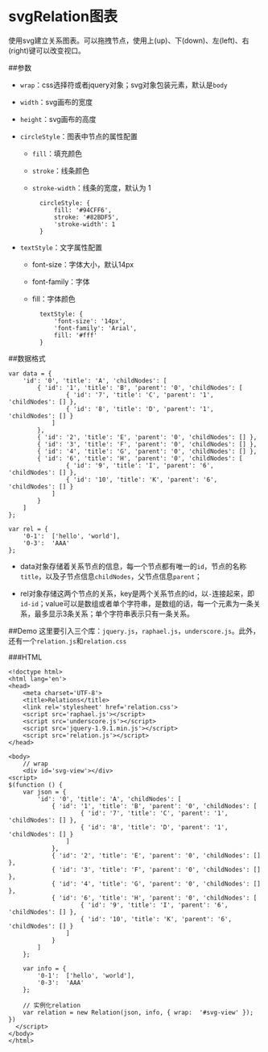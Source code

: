 svgRelation图表
===

使用svg建立关系图表。可以拖拽节点，使用上(up)、下(down)、左(left)、右(right)键可以改变视口。

##参数

+ `wrap`：css选择符或者jquery对象；svg对象包装元素，默认是`body`

+ `width`：svg画布的宽度

+ `height`：svg画布的高度

+ `circleStyle`：图表中节点的属性配置
	+ `fill`：填充颜色
	+ `stroke`：线条颜色
	+ `stroke-width`：线条的宽度，默认为 1
		
			circleStyle: {
				fill: '#94CFF6',
                stroke: '#82BDF5',
                'stroke-width': 1	
			}

+ `textStyle`：文字属性配置
	+ font-size：字体大小，默认14px
	+ font-family：字体
	+ fill：字体颜色
		
			textStyle: {
			    'font-size': '14px',
			    'font-family': 'Arial',
			    fill: '#fff'
			}

##数据格式

    var data = {
        'id': '0', 'title': 'A', 'childNodes': [
            { 'id': '1', 'title': 'B', 'parent': '0', 'childNodes': [
                    { 'id': '7', 'title': 'C', 'parent': '1', 'childNodes': [] },
                    { 'id': '8', 'title': 'D', 'parent': '1', 'childNodes': [] }
                ]
            },
            { 'id': '2', 'title': 'E', 'parent': '0', 'childNodes': [] },
            { 'id': '3', 'title': 'F', 'parent': '0', 'childNodes': [] },
            { 'id': '4', 'title': 'G', 'parent': '0', 'childNodes': [] },
            { 'id': '6', 'title': 'H', 'parent': '0', 'childNodes': [
                    { 'id': '9', 'title': 'I', 'parent': '6', 'childNodes': [] },
                    { 'id': '10', 'title': 'K', 'parent': '6', 'childNodes': [] }
                ]
            }
        ]
    };

    var rel = {
        '0-1':  ['hello', 'world'],
        '0-3':  'AAA'
    };

+ data对象存储着关系节点的信息，每一个节点都有唯一的`id`，节点的名称`title`，以及子节点信息`childNodes`，父节点信息`parent`；

+ rel对象存储这两个节点的关系，key是两个关系节点的id，以`-`连接起来，即`id-id`；value可以是数组或者单个字符串，是数组的话，每一个元素为一条关系，最多显示3条关系；单个字符串表示只有一条关系。

##Demo
这里要引入三个库：`jquery.js`，`raphael.js`，`underscore.js`。此外，还有一个`relation.js`和`relation.css`

###HTML

	<!doctype html>
	<html lang='en'>
	<head>
	    <meta charset='UTF-8'>
	    <title>Relations</title>
	    <link rel='stylesheet' href='relation.css'>
	    <script src='raphael.js'></script>
	    <script src='underscore.js'></script>
	    <script src='jquery-1.9.1.min.js'></script>
	    <script src='relation.js'></script>
	</head>
	
	<body>
		// wrap
		<div id='svg-view'></div>
	<script>
    $(function () {
        var json = {
            'id': '0', 'title': 'A', 'childNodes': [
                { 'id': '1', 'title': 'B', 'parent': '0', 'childNodes': [
                        { 'id': '7', 'title': 'C', 'parent': '1', 'childNodes': [] },
                        { 'id': '8', 'title': 'D', 'parent': '1', 'childNodes': [] }
                    ]
                },
                { 'id': '2', 'title': 'E', 'parent': '0', 'childNodes': [] },
                { 'id': '3', 'title': 'F', 'parent': '0', 'childNodes': [] },
                { 'id': '4', 'title': 'G', 'parent': '0', 'childNodes': [] },
                { 'id': '6', 'title': 'H', 'parent': '0', 'childNodes': [
                        { 'id': '9', 'title': 'I', 'parent': '6', 'childNodes': [] },
                        { 'id': '10', 'title': 'K', 'parent': '6', 'childNodes': [] }
                    ]
                }
            ]
        };
  
        var info = {
            '0-1':  ['hello', 'world'],
            '0-3':  'AAA'
        };

		// 实例化relation
        var relation = new Relation(json, info, { wrap:  '#svg-view' });
    })
	  </script>
	</body>
	</html>